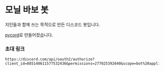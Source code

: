 # 모닐 바보 봇

지인들과 함께 쓰는 목적으로 만든 디스코드 봇입니다.

[pycord](https://github.com/Pycord-Development/pycord)로 만들어졌습니다.

### 초대 링크

```
https://discord.com/api/oauth2/authorize?client_id=885148611577532436&permissions=277025392640&scope=bot%20applications.commands
```